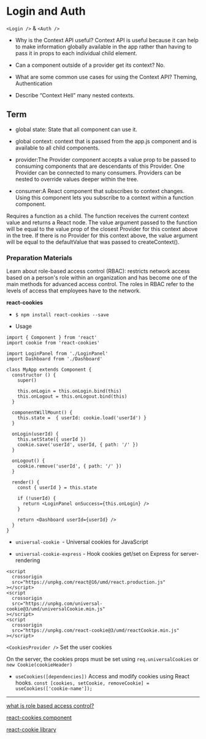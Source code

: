 # Login and Auth
 `<Login />` & `<Auth />`

- Why is the Context API useful?
Context API is useful because it can help to make information globally available in the app rather than having to pass it in props to each individual child element.

- Can a component outside of a provider get its context?
No.

- What are some common use cases for using the Context API?
 Theming, Authentication

- Describe “Context Hell”
many nested contexts.

## Term
- global state: State that all component can use it.

- global context: context that is passed from the app.js component and is available to all child components.

- provider:The Provider component accepts a value prop to be passed to consuming components that are descendants of this Provider. One Provider can be connected to many consumers. Providers can be nested to override values deeper within the tree.

- consumer:A React component that subscribes to context changes. Using this component lets you subscribe to a context within a function component.

Requires a function as a child. The function receives the current context value and returns a React node. The value argument passed to the function will be equal to the value prop of the closest Provider for this context above in the tree. If there is no Provider for this context above, the value argument will be equal to the defaultValue that was passed to createContext().

### Preparation Materials
Learn about role-based access control (RBAC): restricts network access based on a person's role within an organization and has become one of the main methods for advanced access control. The roles in RBAC refer to the levels of access that employees have to the network.

**react-cookies**

- `$ npm install react-cookies --save`

- Usage
```
import { Component } from 'react'
import cookie from 'react-cookies'
 
import LoginPanel from './LoginPanel'
import Dashboard from './Dashboard'
 
class MyApp extends Component {
  constructor () {
    super()
 
    this.onLogin = this.onLogin.bind(this)
    this.onLogout = this.onLogout.bind(this)
  }
 
  componentWillMount() {
    this.state =  { userId: cookie.load('userId') }
  }
 
  onLogin(userId) {
    this.setState({ userId })
    cookie.save('userId', userId, { path: '/' })
  }
 
  onLogout() {
    cookie.remove('userId', { path: '/' })
  }
 
  render() {
    const { userId } = this.state
 
    if (!userId) {
      return <LoginPanel onSuccess={this.onLogin} />
    }
 
    return <Dashboard userId={userId} />
  }
}
```

- `universal-cookie `- Universal cookies for JavaScript

- `universal-cookie-express` - Hook cookies get/set on Express for server-rendering

```
<script
  crossorigin
  src="https://unpkg.com/react@16/umd/react.production.js"
></script> 
<script
  crossorigin
  src="https://unpkg.com/universal-cookie@3/umd/universalCookie.min.js"
></script> 
<script
  crossorigin
  src="https://unpkg.com/react-cookie@3/umd/reactCookie.min.js"
></script> 
```

`<CookiesProvider />`
Set the user cookies

On the server, the cookies props must be set using `req.universalCookies` or `new Cookie(cookieHeader)`


- `useCookies([dependencies])`
Access and modify cookies using React hooks.
`const [cookies, setCookie, removeCookie] = useCookies(['cookie-name']);`

***

[what is role based access control?](https://digitalguardian.com/blog/what-role-based-access-control-rbac-examples-benefits-and-more)

[react-cookies component](https://www.npmjs.com/package/react-cookies)

[react-cookie library](https://www.npmjs.com/package/react-cookie)
